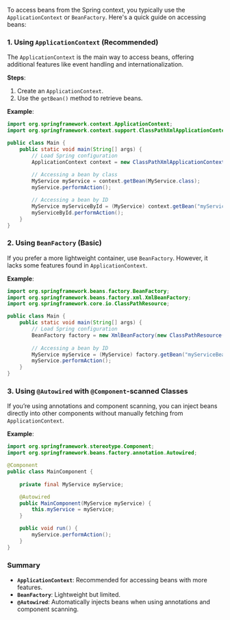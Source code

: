 To access beans from the Spring context, you typically use the `ApplicationContext` or `BeanFactory`. Here's a quick guide on accessing beans:

### 1. Using `ApplicationContext` (Recommended)

The `ApplicationContext` is the main way to access beans, offering additional features like event handling and internationalization.

**Steps**:
1. Create an `ApplicationContext`.
2. Use the `getBean()` method to retrieve beans.

**Example**:
```java
import org.springframework.context.ApplicationContext;
import org.springframework.context.support.ClassPathXmlApplicationContext;

public class Main {
    public static void main(String[] args) {
        // Load Spring configuration
        ApplicationContext context = new ClassPathXmlApplicationContext("beans.xml");
        
        // Accessing a bean by class
        MyService myService = context.getBean(MyService.class);
        myService.performAction();

        // Accessing a bean by ID
        MyService myServiceById = (MyService) context.getBean("myServiceBean");
        myServiceById.performAction();
    }
}
```

### 2. Using `BeanFactory` (Basic)

If you prefer a more lightweight container, use `BeanFactory`. However, it lacks some features found in `ApplicationContext`.

**Example**:
```java
import org.springframework.beans.factory.BeanFactory;
import org.springframework.beans.factory.xml.XmlBeanFactory;
import org.springframework.core.io.ClassPathResource;

public class Main {
    public static void main(String[] args) {
        // Load Spring configuration
        BeanFactory factory = new XmlBeanFactory(new ClassPathResource("beans.xml"));
        
        // Accessing a bean by ID
        MyService myService = (MyService) factory.getBean("myServiceBean");
        myService.performAction();
    }
}
```

### 3. Using `@Autowired` with `@Component`-scanned Classes

If you’re using annotations and component scanning, you can inject beans directly into other components without manually fetching from `ApplicationContext`.

**Example**:
```java
import org.springframework.stereotype.Component;
import org.springframework.beans.factory.annotation.Autowired;

@Component
public class MainComponent {
    
    private final MyService myService;

    @Autowired
    public MainComponent(MyService myService) {
        this.myService = myService;
    }

    public void run() {
        myService.performAction();
    }
}
```

### Summary
- **`ApplicationContext`**: Recommended for accessing beans with more features.
- **`BeanFactory`**: Lightweight but limited.
- **`@Autowired`**: Automatically injects beans when using annotations and component scanning.